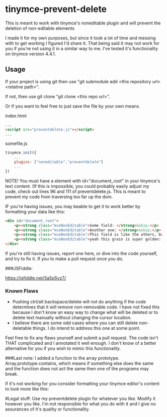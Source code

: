 # tinymce-prevent-delete
This is meant to work with tinymce's noneditable plugin and will prevent the deletion of non-editable elements

I made it for my own purposes, but since it took a lot of time and messing with to get working I figured I'd share it.  That being said it may not work for you if you're not using it in a similar way to me.  I've tested it's functionality on tinymce version 4.4.1.

## Usage

If your project is using git then use "git submodule add \<this repository url\> \<relative path\>".

If not, then use git clone "git clone \<this repo url\>".

Or if you want to feel free to just save the file by your own means.

index.html
```html
...
<script src="preventdelete.js"></script>
...
```
somefile.js
```javascript
tinymce.init({
	...
	plugins: ["noneditable","preventdelete"]
	...
})
```

NOTE!  You must have a element with id="document_root" in your tinymce's text content.  (If this is impossible, you could probably easily adjust my code, check out lines 96 and 111 of preventdelete.js.  This is meant to prevent my code from traversing too far up the dom.

IF you're having issues, you may beable to get it to work better by formatting your data like this:

```html
<div id="document_root">
	<p><strong class="mceNonEditable">Some field: </strong>&nbsp;</p>
	<p><strong class="mceNonEditable">Another one: </strong>&nbsp;</p>
	<p><strong class="mceNonEditable">This field is like the others, but has better grain: </strong>&nbsp;</p>
	<p><strong class="mceNonEditable">yeah this grain is super golden: </strong>&nbsp;</p>
</div>
```

If you're still having issues, report one here, or dive into the code yourself, and try to fix it.  If you to make a pull request once you do.

###JSFiddle:

https://jsfiddle.net/5a5p5vz7/

### Known Flaws
  - Pushing ctrl/alt backspace/delete will not do anything if the code determines that it will remove non-removable code.  I have not fixed this because I don't know an easy way to change what will be deleted or to delete text manually without changing the cursor location.  
  - I believe there are some odd cases where you can still delete non-deletable things.  I do intend to address this one at some point.
  
Feel free to fix any flaws yourself and submit a pull request.  The code isn't THAT complicated and I annotated it well enough.  I don't know of a better alternative for you if you wish to mimic this functionality.


###Last note:
I added a function to the array prototype.  Array.prototype.contains, which means if something else does the same and the function does not act the same then one of the programs may break.

If it's not working for you consider formatting your tinymce editor's content to look more like this:

#Legal stuff:
Use my preventdelete plugin for whatever you like.  Modify it however you like.  I'm not responsible for what you do with it and I give no assurances of it's quality or functionality.
